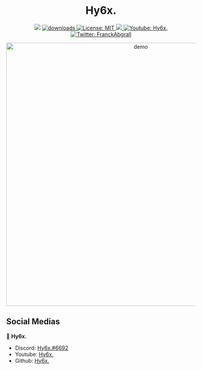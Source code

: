 <h1 align="center">Hy6x.</h1>

<p align="center">
  <img src="https://img.shields.io/npm/v/readme-md-generator.svg?orange=blue" />
  <a href="https://www.npmjs.com/package/readme-md-generator">
    <img alt="downloads" src="https://img.shields.io/npm/dm/readme-md-generator.svg?color=blue" target="_blank" />
  </a>
  <a href="https://github.com/kefranabg/readme-md-generator/blob/master/LICENSE">
    <img alt="License: MIT" src="https://img.shields.io/badge/license-MIT-yellow.svg" target="_blank" />
  </a>
  <a href="https://codecov.io/gh/kefranabg/readme-md-generator">
    <img src="https://codecov.io/gh/kefranabg/readme-md-generator/branch/master/graph/badge.svg" />
  </a>
  <a href="https://www.youtube.com/c/CURSEDs">
    <img alt="Youtube: Hy6x." src="https://img.shields.io/youtube/channel/subscribers/UC2CwouUKdPAblpdxAMpCgng?label=Hy6x.&style=social" target="_blank" />
  </a>
  <a href="https://twitter.com/FranckAbgrall">
    <img alt="Twitter: FranckAbgrall" src="https://img.shields.io/twitter/follow/FranckAbgrall.svg?style=social" target="_blank" />
  </a>
</p>

<p align="center">
  <img width="700" align="center" src="https://cdn.discordapp.com/attachments/827687981870481444/829612777718415410/9d73008e5789228e2fb467d3bc60cb15.gif" alt="demo"/>
</p>

## Social Medias

👤 **Hy6x.**

- Discord: [Hy6x.#6692](https://discord.com/)
- Youtube: [Hy6x.](https://www.youtube.com/c/CURSEDs)
- Github: [Hy6x.](https://github.com/Hy6x)
